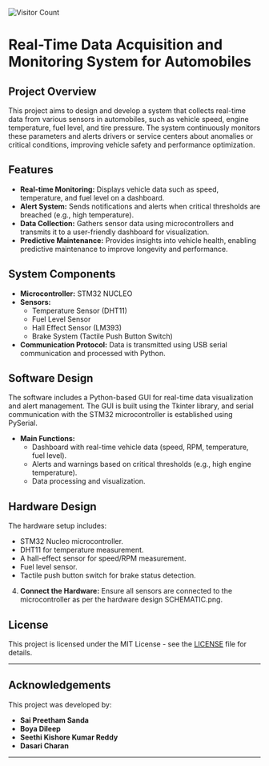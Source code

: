 
![Visitor Count](https://viewers.sh/github.com/saipreethamsanda/Real-Time-Data-Acquisition-and-Monitoring-System-for-Automobiles.svg?style=flat-square)

# Real-Time Data Acquisition and Monitoring System for Automobiles

## Project Overview
This project aims to design and develop a system that collects real-time data from various sensors in automobiles, such as vehicle speed, engine temperature, fuel level, and tire pressure. The system continuously monitors these parameters and alerts drivers or service centers about anomalies or critical conditions, improving vehicle safety and performance optimization.

## Features
- **Real-time Monitoring:** Displays vehicle data such as speed, temperature, and fuel level on a dashboard.
- **Alert System:** Sends notifications and alerts when critical thresholds are breached (e.g., high temperature).
- **Data Collection:** Gathers sensor data using microcontrollers and transmits it to a user-friendly dashboard for visualization.
- **Predictive Maintenance:** Provides insights into vehicle health, enabling predictive maintenance to improve longevity and performance.

## System Components
- **Microcontroller:** STM32 NUCLEO
- **Sensors:**
  - Temperature Sensor (DHT11)
  - Fuel Level Sensor
  - Hall Effect Sensor (LM393)
  - Brake System (Tactile Push Button Switch)
- **Communication Protocol:** Data is transmitted using USB serial communication and processed with Python.

## Software Design
The software includes a Python-based GUI for real-time data visualization and alert management. The GUI is built using the Tkinter library, and serial communication with the STM32 microcontroller is established using PySerial.

- **Main Functions:**
  - Dashboard with real-time vehicle data (speed, RPM, temperature, fuel level).
  - Alerts and warnings based on critical thresholds (e.g., high engine temperature).
  - Data processing and visualization.
  
## Hardware Design
The hardware setup includes:
- STM32 Nucleo microcontroller.
- DHT11 for temperature measurement.
- A hall-effect sensor for speed/RPM measurement.
- Fuel level sensor.
- Tactile push button switch for brake status detection.


4. **Connect the Hardware:**
   Ensure all sensors are connected to the microcontroller as per the hardware design SCHEMATIC.png.
   


## License
This project is licensed under the MIT License - see the [LICENSE](LICENSE) file for details.

---

## Acknowledgements
This project was developed by:
- **Sai Preetham Sanda**
- **Boya Dileep**
- **Seethi Kishore Kumar Reddy**
- **Dasari Charan**

---
